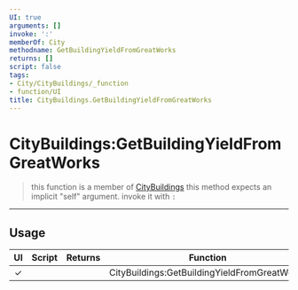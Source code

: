 ```yaml
---
UI: true
arguments: []
invoke: ':'
memberOf: City
methodname: GetBuildingYieldFromGreatWorks
returns: []
script: false
tags:
- City/CityBuildings/_function
- function/UI
title: CityBuildings.GetBuildingYieldFromGreatWorks
---
```

# CityBuildings:GetBuildingYieldFromGreatWorks
> this function is a member of [CityBuildings](civ-6/lua/CityBuildings.md)
> this method expects an implicit "self" argument. invoke it with `:`
-----
## Usage
|  UI | Script | Returns | Function | Arguments |
|:---:|:------:|-------:|:--------:|:---------|
|✓| ||CityBuildings:GetBuildingYieldFromGreatWorks||
